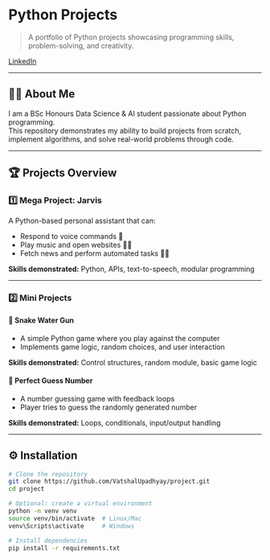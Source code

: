 # Python Projects
> A portfolio of Python projects showcasing programming skills, problem-solving, and creativity.

[LinkedIn](https://www.linkedin.com/in/vatshal/)  

---

## 👨‍💻 About Me
I am a BSc Honours Data Science & AI student passionate about Python programming.  
This repository demonstrates my ability to build projects from scratch, implement algorithms, and solve real-world problems through code.

---

## 🏆 Projects Overview

### 1️⃣ Mega Project: **Jarvis**
A Python-based personal assistant that can:  
- Respond to voice commands 🎤  
- Play music and open websites 🎵🌐  
- Fetch news and perform automated tasks 📰🤖  

**Skills demonstrated:** Python, APIs, text-to-speech, modular programming  


---

### 2️⃣ Mini Projects

#### 🐍 Snake Water Gun
- A simple Python game where you play against the computer  
- Implements game logic, random choices, and user interaction  

**Skills demonstrated:** Control structures, random module, basic game logic  


#### 🎯 Perfect Guess Number
- A number guessing game with feedback loops  
- Player tries to guess the randomly generated number  

**Skills demonstrated:** Loops, conditionals, input/output handling  
 
---

## ⚙️ Installation

```bash
# Clone the repository
git clone https://github.com/VatshalUpadhyay/project.git
cd project

# Optional: create a virtual environment
python -m venv venv
source venv/bin/activate  # Linux/Mac
venv\Scripts\activate     # Windows

# Install dependencies
pip install -r requirements.txt
